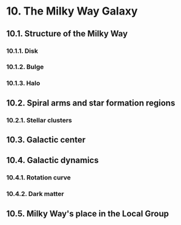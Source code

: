 # 10. The Milky Way Galaxy

## 10.1. Structure of the Milky Way
### 10.1.1. Disk

### 10.1.2. Bulge
### 10.1.3. Halo

## 10.2. Spiral arms and star formation regions
### 10.2.1. Stellar clusters

## 10.3. Galactic center
## 10.4. Galactic dynamics
### 10.4.1. Rotation curve
### 10.4.2. Dark matter

## 10.5. Milky Way's place in the Local Group